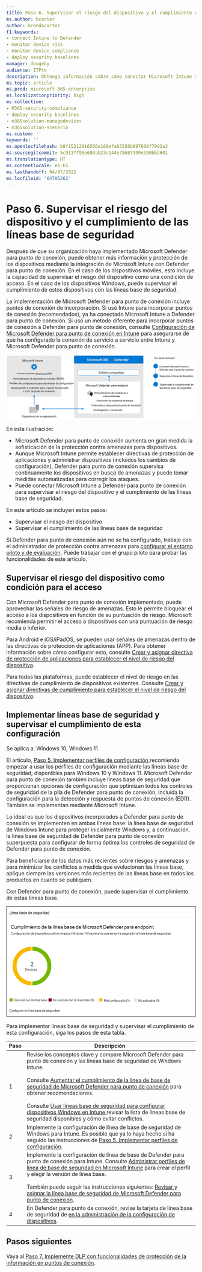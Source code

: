 ```yaml
---
title: Paso 6. Supervisar el riesgo del dispositivo y el cumplimiento de las líneas base de seguridad
ms.author: bcarter
author: brendacarter
f1.keywords:
- connect Intune to Defender
- monitor device risk
- monitor device compliance
- deploy security baselines
manager: dougeby
audience: ITPro
description: Obtenga información sobre cómo conectar Microsoft Intune a Defender para punto de conexión y supervisar el riesgo del dispositivo como una condición de acceso.
ms.topic: article
ms.prod: microsoft-365-enterprise
ms.localizationpriority: high
ms.collection:
- M365-security-compliance
- deploy security baselines
- m365solution-managedevices
- m365solution-scenario
ms.custom: ''
keywords: ''
ms.openlocfilehash: b8f15212916566e169efa63556b897600f7092a3
ms.sourcegitcommit: 5c9137f98e688ab23c144e75687399e390bb2601
ms.translationtype: HT
ms.contentlocale: es-ES
ms.lasthandoff: 04/07/2022
ms.locfileid: "64705262"
---
```

# <a name="step-6-monitor-device-risk-and-compliance-to-security-baselines"></a>Paso 6. Supervisar el riesgo del dispositivo y el cumplimiento de las líneas base de seguridad

Después de que su organización haya implementado Microsoft Defender para punto de conexión, puede obtener más información y protección de los dispositivos mediante la integración de Microsoft Intune con Defender para punto de conexión. En el caso de los dispositivos móviles, esto incluye la capacidad de supervisar el riesgo del dispositivo como una condición de acceso. En el caso de los dispositivos Windows, puede supervisar el cumplimiento de estos dispositivos con las líneas base de seguridad. 

La implementación de Microsoft Defender para punto de conexión incluye puntos de conexión de incorporación. Si usó Intune para incorporar puntos de conexión (recomendados), ya ha conectado Microsoft Intune a Defender para punto de conexión. Si usó un método diferente para incorporar puntos de conexión a Defender para punto de conexión, consulte [Configuración de Microsoft Defender para punto de conexión en Intune](/mem/intune/protect/advanced-threat-protection-configure) para asegurarse de que ha configurado la conexión de servicio a servicio entre Intune y Microsoft Defender para punto de conexión. 


![Ilustración de integración de Defender para punto de conexión y Microsoft Intune](../media/devices/devices-defender-for-endpoint-steps.png#lightbox)

En esta ilustración:
- Microsoft Defender para punto de conexión aumenta en gran medida la sofisticación de la protección contra amenazas para dispositivos. 
- Aunque Microsoft Intune permite establecer directivas de protección de aplicaciones y administrar dispositivos (incluidos los cambios de configuración), Defender para punto de conexión supervisa continuamente los dispositivos en busca de amenazas y puede tomar medidas automatizadas para corregir los ataques. 
- Puede conectar Microsoft Intune a Defender para punto de conexión para supervisar el riesgo del dispositivo y el cumplimiento de las líneas base de seguridad.

En este artículo se incluyen estos pasos:
- Supervisar el riesgo del dispositivo
- Supervisar el cumplimiento de las líneas base de seguridad

Si Defender para punto de conexión aún no se ha configurado, trabaje con el administrador de protección contra amenazas para [configurar el entorno piloto y de evaluación](../security/defender/eval-defender-endpoint-overview.md). Puede trabajar con el grupo piloto para probar las funcionalidades de este artículo.

## <a name="monitor-device-risk-as-a-condition-for-access"></a>Supervisar el riesgo del dispositivo como condición para el acceso

Con Microsoft Defender para punto de conexión implementado, puede aprovechar las señales de riesgo de amenazas. Esto le permite bloquear el acceso a los dispositivos en función de su puntuación de riesgo. Microsoft recomienda permitir el acceso a dispositivos con una puntuación de riesgo media o inferior.

Para Android e iOS/iPadOS, se pueden usar señales de amenazas dentro de las directivas de protección de aplicaciones (APP). Para obtener información sobre cómo configurar esto, consulte [Crear y asignar directiva de protección de aplicaciones para establecer el nivel de riesgo del dispositivo](/mem/intune/protect/advanced-threat-protection-configure).

Para todas las plataformas, puede establecer el nivel de riesgo en las directivas de cumplimiento de dispositivos existentes. Consulte [Crear y asignar directivas de cumplimiento para establecer el nivel de riesgo del dispositivo](/mem/intune/protect/advanced-threat-protection-configure).

## <a name="deploy-security-baselines-and-monitor-compliance-to-these-settings"></a>Implementar líneas base de seguridad y supervisar el cumplimiento de esta configuración

Se aplica a: Windows 10, Windows 11

El artículo, [Paso 5. Implementar perfiles de configuración,](manage-devices-with-intune-configuration-profiles.md)recomienda empezar a usar los perfiles de configuración mediante las líneas base de seguridad, disponibles para Windows 10 y Windows 11. Microsoft Defender para punto de conexión también incluye líneas base de seguridad que proporcionan opciones de configuración que optimizan todos los controles de seguridad de la pila de Defender para punto de conexión, incluida la configuración para la detección y respuesta de puntos de conexión (EDR). También se implementan mediante Microsoft Intune.

Lo ideal es que los dispositivos incorporados a Defender para punto de conexión se implementen en ambas líneas base: la línea base de seguridad de Windows Intune para proteger inicialmente Windows y, a continuación, la línea base de seguridad de Defender para punto de conexión superpuesta para configurar de forma óptima los controles de seguridad de Defender para punto de conexión.

Para beneficiarse de los datos más recientes sobre riesgos y amenazas y para minimizar los conflictos a medida que evolucionan las líneas base, aplique siempre las versiones más recientes de las líneas base en todos los productos en cuanto se publiquen. 

Con Defender para punto de conexión, puede supervisar el cumplimiento de estas líneas base. 

![La tarjeta para supervisar el cumplimiento de las líneas base de seguridad](../media/devices/secconmgmt-baseline-card.png#lightbox)

Para implementar líneas base de seguridad y supervisar el cumplimiento de esta configuración, siga los pasos de esta tabla.


|Paso  |Descripción  |
|---------|---------|
|1     |Revise los conceptos clave y compare Microsoft Defender para punto de conexión y las líneas base de seguridad de Windows Intune. <br><br>Consulte [Aumentar el cumplimiento de la línea de base de seguridad de Microsoft Defender para punto de conexión](../security/defender-endpoint/configure-machines-security-baseline.md) para obtener recomendaciones.<br><br>Consulte [Usar líneas base de seguridad para configurar dispositivos Windows en Intune ](/mem/intune/protect/security-baselines) revisar la lista de líneas base de seguridad disponibles y cómo evitar conflictos.         |
|2     |  Implemente la configuración de línea de base de seguridad de Windows para Intune. Es posible que ya lo haya hecho si ha seguido las instrucciones de [Paso 5. Implementar perfiles de configuración](manage-devices-with-intune-configuration-profiles.md).        |
|3    |  Implemente la configuración de línea de base de Defender para punto de conexión para Intune. Consulte [Administrar perfiles de línea de base de seguridad en Microsoft Intune](/mem/intune/protect/security-baselines-configure) para crear el perfil y elegir la versión de línea base.<br><br>También puede seguir las instrucciones siguientes: [Revisar y asignar la línea base de seguridad de Microsoft Defender para punto de conexión](../security/defender-endpoint/configure-machines-security-baseline.md#review-and-assign-the-microsoft-defender-for-endpoint-security-baseline).     |
|4     | En Defender para punto de conexión, revise la tarjeta de línea base de seguridad de [en la administración de la configuración de dispositivos](../security/defender-endpoint/configure-machines.md).          |


## <a name="next-steps"></a>Pasos siguientes
Vaya al [Paso 7. Implemente DLP con funcionalidades de protección de la información en puntos de conexión](manage-devices-with-intune-dlp-mip.md).